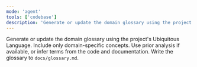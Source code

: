```yaml
---
mode: 'agent'
tools: ['codebase']
description: 'Generate or update the domain glossary using the project’s Ubiquitous Language.'
---
```


Generate or update the domain glossary using the project's Ubiquitous Language.
Include only domain-specific concepts. Use prior analysis if available, or infer terms from the code and documentation.
Write the glossary to `docs/glossary.md`.
